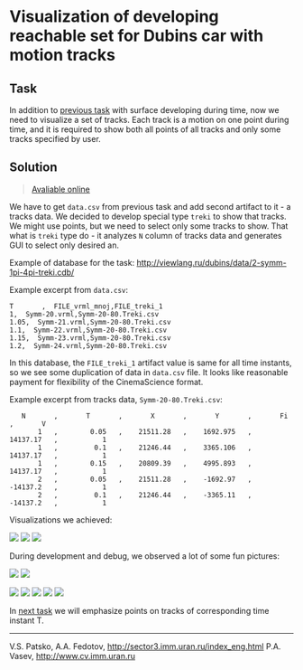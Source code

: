 # Visualization of developing reachable set for Dubins car with motion tracks

## Task
In addition to [previous task](1-reachable-set.md) with surface developing during time, 
now we need to visualize a set of tracks. Each track is a motion on one point during time, 
and it is required to show both all points of all tracks and only some tracks specified by user.

## Solution

> [Avaliable online](http://tinyurl.com/u86tom7)

We have to get `data.csv` from previous task and add second artifact to it - a tracks data.
We decided to develop special type `treki` to show that tracks. We might use points, but
we need to select only some tracks to show. That what is `treki` type do - it analyzes
`N` column of tracks data and generates GUI to select only desired an.

Example of database for the task:
http://viewlang.ru/dubins/data/2-symm-1pi-4pi-treki.cdb/

Example excerpt from `data.csv`:
```
T       ,  FILE_vrml_mnoj,FILE_treki_1
1,  Symm-20.vrml,Symm-20-80.Treki.csv
1.05,  Symm-21.vrml,Symm-20-80.Treki.csv
1.1,  Symm-22.vrml,Symm-20-80.Treki.csv
1.15,  Symm-23.vrml,Symm-20-80.Treki.csv
1.2,  Symm-24.vrml,Symm-20-80.Treki.csv
```

In this database, the `FILE_treki_1` artifact value is same for all time instants,
so we see some duplication of data in `data.csv` file. It looks like reasonable
payment for flexibility of the CinemaScience format.

Example excerpt from tracks data, `Symm-20-80.Treki.csv`:
```
   N       ,       T       ,       X       ,       Y       ,       Fi      ,       V
       1   ,        0.05   ,    21511.28   ,    1692.975   ,    14137.17   ,           1
       1   ,         0.1   ,    21246.44   ,    3365.106   ,    14137.17   ,           1
       1   ,        0.15   ,    20809.39   ,    4995.893   ,    14137.17   ,           1
       2   ,        0.05   ,    21511.28   ,    -1692.97   ,    -14137.2   ,           1
       2   ,         0.1   ,    21246.44   ,    -3365.11   ,    -14137.2   ,           1
```

Visualizations we achieved:

![](http://showtime.lact.in/resizer_st/fit/340/340//files/visual/2020-03-14/2020-03-14-at-17-36-20.png)
![](http://showtime.lact.in/resizer_st/fit/340/340//files/visual/2020-03-14/2020-03-14-at-17-36-28.png)
![](http://showtime.lact.in/resizer_st/fit/340/340//files/visual/2020-03-14/2020-03-14-at-17-36-41.png)

During development and debug, we observed a lot of some fun pictures:

![](http://showtime.lact.in/resizer_st/fit/340/340//files/visual/2020-03-02/2020-03-02-at-11-55-23.png)
![](http://showtime.lact.in/resizer_st/fit/340/340//files/visual/2020-03-02/2020-03-02-at-11-55-29.png)

![](http://showtime.lact.in/resizer_st/fit/340/340//files/visual/2020-03-02/2020-03-02-at-11-54-45.png)
![](http://showtime.lact.in/resizer_st/fit/340/340//files/visual/2020-03-02/2020-03-02-at-11-55-45.png)
![](http://showtime.lact.in/resizer_st/fit/340/340//files/visual/2020-03-02/2020-03-02-at-18-26-58.png)
![](http://showtime.lact.in/resizer_st/fit/340/340//files/visual/2020-03-02/2020-03-02-at-20-23-11.png)
![](http://showtime.lact.in/resizer_st/fit/340/340//files/visual/2020-03-02/2020-03-02-at-20-25-35.png)

In [next task](3-tracks-for-reachable-set-and-point.md) we will emphasize points on tracks of corresponding time instant T.

---
V.S. Patsko, A.A. Fedotov, http://sector3.imm.uran.ru/index_eng.html
P.A. Vasev, http://www.cv.imm.uran.ru
